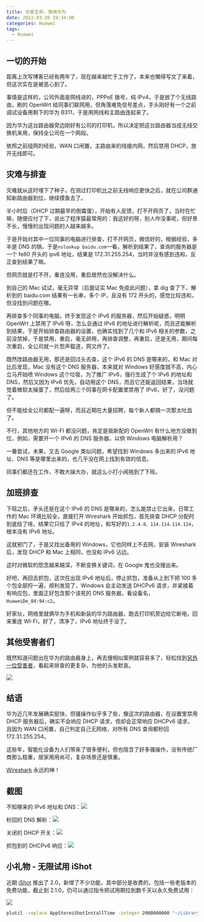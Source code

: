 ```yaml
---
title: 珍爱生命，慎用华为
date: 2022-03-30 19:34:00
categories: Huawei
tags:
  - Huawei
---
```

## 一切的开始

距离上次写博客已经有两年了，现在越来越忙于工作了，本来也懒得写文了来着，但这次实在是被恶心到了。

事情是这样的，公司外面是网线进的，PPPoE 拨号，纯 IPv4，于是放了个无线路由，刷的 OpenWrt 给同事们联网用，但角落难免信号差点，手头刚好有一个之前调试设备用剩下的华为 B311，于是用网线和主路由连起来了。

<!-- more -->

因为华为这台路由器旁边刚好有公司的打印机，所以决定把这台路由器当成无线交换机来用，保持全公司在一个网段。

依照之前组网的经验，WAN 口闲置，主路由来的线接内网，然后禁用 DHCP，放开无线即可。



## 灾难与排查

灾难就从这时埋下了种子，在测过打印机比之前无线响应更快之后，就在公司群通知新路由器到位，继续摸鱼去了。

半小时后（DHCP 过期最早的倒霉蛋），开始有人反馈，打不开网页了，当时在忙嘛，随便应付了下，说出了程序猿最常用的：我这好的呀，别人咋没事呢，但好景不长，慢慢的出现问题的人越来越多。

于是开始对其中一位同事的电脑进行排查，打不开网页，微信好的，根据经验，多半是 DNS 的锅，于是`nslookup baidu.com`一看，解析到结果了，查询的服务器是一个 fe80 开头的 ipv6 地址，结果是 172.31.255.254，当时并没有感到违和，反正查到结果了嘛。

但网页就是打不开，重连没用，重启居然也没解决什么。

到自己的 Mac 试试，毫无异常（后面证实 Mac 免疫此问题），拿 dig 查了下，解析到的 baidu.com 结果有一长串，多个 IP，且没有 172 开头的，感觉比较违和，但没找到问题在哪。

再排查多个同事的电脑，终于发现这个 IPv6 的服务器，然后开始疑惑，明明 OpenWrt 上禁用了 IPv6 呀，怎么会通过 IPv6 的地址进行解析呢，而且还能解析到结果，于是开始排查路由器的设置，也确实找到了几个和 IPv6 相关的参数，之前没禁掉，于是禁用，重启，毫无卵用，再排查调整，再重启，还是无用，期间每次重启，全公司就一片怨声载道，网又炸了。

既然改路由器无用，那还是回过头去查，这个 IPv6 的 DNS 是哪来的，和 Mac 对比后发现，Mac 没有这个 DNS 服务器，本来就对 Windows 好感度就不高，内心立马开始喷 Windows 这个垃圾，为了推广 IPv6，强行生成了个 IPv6 的地址和 DNS，然后又因为 IPv6 优先，自动用这个 DNS，而且它还能返回结果，当场就觉着微软太操蛋了，然后给两三个同事在网卡配置里禁用了 IPv6，好了，没问题了。

但不能给全公司都配一遍呀，而且近期在大量招聘，每个新人都搞一次那太吐血了。

不行，其他地方的 WI-FI 都没问题，肯定是我新配的 OpenWrt 有什么地方没做到位，例如，需要开一个 IPv6 的 DNS 服务器，以供 Windows 电脑解析用？

一番尝试，未果，又去 Google 类似问题，希望找到 Windows 多出来的 IPv6 地址、DNS 等是哪里出来的，也几乎没在网上找到有效的信息。

同事们都还在工作，不敢大操大办，就这么小打小闹拖到了下班。



## 加班排查

下班之后，矛头还是在这个 IPv6 的 DNS 是哪来的，怎么能禁止它出来，日常工作的 Mac 环境比较全，直接打开 Wireshark 开始抓包，首先排查 DHCP 分配时到底给了啥，结果它只给了 IPv4 的地址，和写好的`1.2.4.8、114.114.114.114`，根本没有 IPv6 地址。

这就邪门了，于是又找出备用的 Windows，它也同样上不去网，安装 Wireshark 后，发现 DHCP 和 Mac 上相同，也没和 IPv6 沾边。

这时对微软的怨念越来越深，不断变换关键词，在 Google 鬼也没搜出来。

好吧，再回去抓包，这次在出现 IPv6 地址后，停止抓包，准备从上到下把 100 多个包全部捋一遍，顺利发现了，Windows 会主动发送 DHCPv6 请求，并紧接着有响应包，里面正好包含那个该死的 DNS 服务器，看设备名，`HuaweiDe_04:94:c2`。

好家伙，网络里就俩华为手机和新装的华为路由器，跑去打印机旁边给它断电，回来重连 WI-FI，好了，清净了，IPv6 地址终于没了。



## 其他受害者们

既然知道问题出在华为的路由器身上，再去搜相似案例就容易多了，轻松找到[另外一位受害者](https://www.txrjy.com/thread-1103993-1-1.html)，看起来排查的更复杂，为他的头发默哀。

![](/upload/iShot2022-03-30_19.41.55.png)



## 结语

华为近几年发展确实挺快，但骚操作似乎多了些，像这次的路由器，在设置里禁用 DHCP 服务器后，确实不会响应 DHCP 请求，但却会正常响应 DHCPv6 请求，且因为 WAN 口闲置，自己判定自己无网络，对所有 DNS 查询都秒回 172.31.255.254。

这些年，智能化设备为人们带来了很多便利，但也隐含了好多骚操作，没有传统厂商那么稳重，居家用用尚可，复杂场景还是慎重。

[Wireshark](https://wireshark.org) 永远的神！



## 截图

不知哪来的 IPv6 地址和 DNS：![](/upload/BC10A4E46F239A7D24D8F173A0C76054.jpg)

秒回的 DNS 解析：![](/upload/DA1B521FAC85A8E9F1F37B90AEDD193E.jpg)

关闭的 DHCP 开关：![](/upload/C05E70D2BD84A7F196B3CDB781EBC374.jpg)

抓包到的 DHCPv6 响应：![](/upload/B0731EA7EA773F8BA4C82A426535305F.jpg)



## 小礼物 - 无限试用 iShot

近期 [iShot](https://apps.apple.com/cn/app/id1485844094) 推出了 2.0，新增了不少功能，其中部分是收费的，包括一些老版本的免费功能，截止到 2.1.0，仍可以通过指令把试用期拉到数千天以永久免费试用：

![](/upload/iShot2022-03-30_20.45.04.png)

```sh
plutil -replace AppStoreiShotInstallTime -integer 2000000000 "~/Library/Group Containers/4K6FWZU8C4.group.cn.better365/Library/Preferences/4K6FWZU8C4.group.cn.better365.plist"
```
